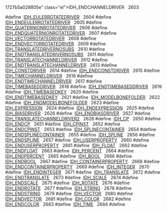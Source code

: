 1727b5a028805e" class="el">IDH_ENDCHANNELDRIVER</a>   2603</td>
</tr>
<tr>
<td class="memItemLeft" style="text-align: right;" data-nowrap="" data-valign="top">#define </td>
<td class="memItemRight" data-valign="bottom"><a href="Label_8h.md#796966ba11558de6ccff3616bffe8fc0" class="el">IDH_EULERROTATEDRIVER</a>   2604</td>
</tr>
<tr>
<td class="memItemLeft" style="text-align: right;" data-nowrap="" data-valign="top">#define </td>
<td class="memItemRight" data-valign="bottom"><a href="Label_8h.md#b563fd5f89e8916174ec8fc8b414d17b" class="el">IDH_ENDEULERROTATEDRIVER</a>   2605</td>
</tr>
<tr>
<td class="memItemLeft" style="text-align: right;" data-nowrap="" data-valign="top">#define </td>
<td class="memItemRight" data-valign="bottom"><a href="Label_8h.md#e30d25dba076cab9808984f90891b420" class="el">IDH_QUATERNIONROTATEDRIVER</a>   2606</td>
</tr>
<tr>
<td class="memItemLeft" style="text-align: right;" data-nowrap="" data-valign="top">#define </td>
<td class="memItemRight" data-valign="bottom"><a href="Label_8h.md#6c2ad4a8de3488af4ccb0c7ac3528073" class="el">IDH_ENDQUATERNIONROTATEDRIVER</a>   2607</td>
</tr>
<tr>
<td class="memItemLeft" style="text-align: right;" data-nowrap="" data-valign="top">#define </td>
<td class="memItemRight" data-valign="bottom"><a href="Label_8h.md#44440b603864d77c4b65dec1e89b3711" class="el">IDH_VECTORROTATEDRIVER</a>   2608</td>
</tr>
<tr>
<td class="memItemLeft" style="text-align: right;" data-nowrap="" data-valign="top">#define </td>
<td class="memItemRight" data-valign="bottom"><a href="Label_8h.md#2ef48f7380d3f7a4a57fe3a95116c794" class="el">IDH_ENDVECTORROTATEDRIVER</a>   2609</td>
</tr>
<tr>
<td class="memItemLeft" style="text-align: right;" data-nowrap="" data-valign="top">#define </td>
<td class="memItemRight" data-valign="bottom"><a href="Label_8h.md#615de1a9d6edb9f2deb852e6b4670aa9" class="el">IDH_TRANSLATEDRIVERNOSUBS</a>   2610</td>
</tr>
<tr>
<td class="memItemLeft" style="text-align: right;" data-nowrap="" data-valign="top">#define </td>
<td class="memItemRight" data-valign="bottom"><a href="Label_8h.md#9a3bdb7df459e9d5c5e9c42703e96918" class="el">IDH_ENDTRANSLATEDRIVERNOSUBS</a>   2611</td>
</tr>
<tr>
<td class="memItemLeft" style="text-align: right;" data-nowrap="" data-valign="top">#define </td>
<td class="memItemRight" data-valign="bottom"><a href="Label_8h.md#cf2acf52c4dde8405b857ddcb9edde82" class="el">IDH_TRANSLATECHANNELDRIVER</a>   2612</td>
</tr>
<tr>
<td class="memItemLeft" style="text-align: right;" data-nowrap="" data-valign="top">#define </td>
<td class="memItemRight" data-valign="bottom"><a href="Label_8h.md#242ce7d0eb221f43b7727e6240abf1d9" class="el">IDH_ENDTRANSLATECHANNELDRIVER</a>   2613</td>
</tr>
<tr>
<td class="memItemLeft" style="text-align: right;" data-nowrap="" data-valign="top">#define </td>
<td class="memItemRight" data-valign="bottom"><a href="Label_8h.md#7edb1c859640694855ebbde9afa240e7" class="el">IDH_CONSTDRIVER</a>   2614</td>
</tr>
<tr>
<td class="memItemLeft" style="text-align: right;" data-nowrap="" data-valign="top">#define </td>
<td class="memItemRight" data-valign="bottom"><a href="Label_8h.md#604a949505cd41bf4141d28e99361216" class="el">IDH_ENDCONSTDRIVER</a>   2615</td>
</tr>
<tr>
<td class="memItemLeft" style="text-align: right;" data-nowrap="" data-valign="top">#define </td>
<td class="memItemRight" data-valign="bottom"><a href="Label_8h.md#720b57f688290522fd250551e3644e69" class="el">IDH_TIMECHANNELDRIVER</a>   2616</td>
</tr>
<tr>
<td class="memItemLeft" style="text-align: right;" data-nowrap="" data-valign="top">#define </td>
<td class="memItemRight" data-valign="bottom"><a href="Label_8h.md#0524c344f8c014e5cd255370c5f81d3b" class="el">IDH_ENDTIMECHANNELDRIVER</a>   2617</td>
</tr>
<tr>
<td class="memItemLeft" style="text-align: right;" data-nowrap="" data-valign="top">#define </td>
<td class="memItemRight" data-valign="bottom"><a href="Label_8h.md#4726c82f35fb03c7a1e20bf89ae78aba" class="el">IDH_TIMEBASEDDRIVER</a>   2618</td>
</tr>
<tr>
<td class="memItemLeft" style="text-align: right;" data-nowrap="" data-valign="top">#define </td>
<td class="memItemRight" data-valign="bottom"><a href="Label_8h.md#b4d555f18fe55068580039b42bfffed0" class="el">IDH_ENDTIMEBASEDDRIVER</a>   2619</td>
</tr>
<tr>
<td class="memItemLeft" style="text-align: right;" data-nowrap="" data-valign="top">#define </td>
<td class="memItemRight" data-valign="bottom"><a href="Label_8h.md#be63b61435386454b8bd1490a4fff7bd" class="el">IDH_TIMEBASEDKEY</a>   2620</td>
</tr>
<tr>
<td class="memItemLeft" style="text-align: right;" data-nowrap="" data-valign="top">#define </td>
<td class="memItemRight" data-valign="bottom"><a href="Label_8h.md#373d74b30c786421280e3d43e8e3eb9f" class="el">IDH_ENDTIMEBASEDKEY</a>   2621</td>
</tr>
<tr>
<td class="memItemLeft" style="text-align: right;" data-nowrap="" data-valign="top">#define </td>
<td class="memItemRight" data-valign="bottom"><a href="Label_8h.md#1165556a19164d7d82778528119f851f" class="el">IDH_MODELBONEFOLDER</a>   2622</td>
</tr>
<tr>
<td class="memItemLeft" style="text-align: right;" data-nowrap="" data-valign="top">#define </td>
<td class="memItemRight" data-valign="bottom"><a href="Label_8h.md#cf12e3ff8d217b70a527bccca0326c99" class="el">IDH_ENDMODELBONEFOLDER</a>   2623</td>
</tr>
<tr>
<td class="memItemLeft" style="text-align: right;" data-nowrap="" data-valign="top">#define </td>
<td class="memItemRight" data-valign="bottom"><a href="Label_8h.md#37979da36ab9a0a4ec9929b1ff2486ee" class="el">IDH_EXPRESSION</a>   2624</td>
</tr>
<tr>
<td class="memItemLeft" style="text-align: right;" data-nowrap="" data-valign="top">#define </td>
<td class="memItemRight" data-valign="bottom"><a href="Label_8h.md#9fbcfda265901d54b4e6b742a195746b" class="el">IDH_ENDEXPRESSION</a>   2625</td>
</tr>
<tr>
<td class="memItemLeft" style="text-align: right;" data-nowrap="" data-valign="top">#define </td>
<td class="memItemRight" data-valign="bottom"><a href="Label_8h.md#c161d31955770c34186079904ba96c0a" class="el">IDH_BIASDRIVER</a>   2626</td>
</tr>
<tr>
<td class="memItemLeft" style="text-align: right;" data-nowrap="" data-valign="top">#define </td>
<td class="memItemRight" data-valign="bottom"><a href="Label_8h.md#bdabe03af071ef06c769bb4050c1a56c" class="el">IDH_ENDBIASDRIVER</a>   2627</td>
</tr>
<tr>
<td class="memItemLeft" style="text-align: right;" data-nowrap="" data-valign="top">#define </td>
<td class="memItemRight" data-valign="bottom"><a href="Label_8h.md#281338df9744975e224715ce2d0787aa" class="el">IDH_TRANSLATECHANNELDRIVER2</a>   2628</td>
</tr>
<tr>
<td class="memItemLeft" style="text-align: right;" data-nowrap="" data-valign="top">#define </td>
<td class="memItemRight" data-valign="bottom"><a href="Label_8h.md#7f3aae4ba83163ba620385dbdf10d54c" class="el">IDH_CP</a>   2650</td>
</tr>
<tr>
<td class="memItemLeft" style="text-align: right;" data-nowrap="" data-valign="top">#define </td>
<td class="memItemRight" data-valign="bottom"><a href="Label_8h.md#0df2c2a212e007c759b637fd21bc9e7d" class="el">IDH_ENDCP</a>   2651</td>
</tr>
<tr>
<td class="memItemLeft" style="text-align: right;" data-nowrap="" data-valign="top">#define </td>
<td class="memItemRight" data-valign="bottom"><a href="Label_8h.md#5ce249aaf6194ac2f1f81029d09f2f1b" class="el">IDH_CPINST</a>   2652</td>
</tr>
<tr>
<td class="memItemLeft" style="text-align: right;" data-nowrap="" data-valign="top">#define </td>
<td class="memItemRight" data-valign="bottom"><a href="Label_8h.md#11250737714f3bd525b6045105dd76c8" class="el">IDH_ENDCPINST</a>   2653</td>
</tr>
<tr>
<td class="memItemLeft" style="text-align: right;" data-nowrap="" data-valign="top">#define </td>
<td class="memItemRight" data-valign="bottom"><a href="Label_8h.md#84a2196057f9d3cb4132d3da12e05283" class="el">IDH_SPLINECONTAINER</a>   2654</td>
</tr>
<tr>
<td class="memItemLeft" style="text-align: right;" data-nowrap="" data-valign="top">#define </td>
<td class="memItemRight" data-valign="bottom"><a href="Label_8h.md#5bfad816b7850f8cb76db97d6fc4ea4a" class="el">IDH_ENDSPLINECONTAINER</a>   2655</td>
</tr>
<tr>
<td class="memItemLeft" style="text-align: right;" data-nowrap="" data-valign="top">#define </td>
<td class="memItemRight" data-valign="bottom"><a href="Label_8h.md#ae4bca818fc85b0ad5aff01a0b5d2aa1" class="el">IDH_SPLINE</a>   2656</td>
</tr>
<tr>
<td class="memItemLeft" style="text-align: right;" data-nowrap="" data-valign="top">#define </td>
<td class="memItemRight" data-valign="bottom"><a href="Label_8h.md#e7b741c6391e317e6cd6e968ebe60484" class="el">IDH_ENDSPLINE</a>   2657</td>
</tr>
<tr>
<td class="memItemLeft" style="text-align: right;" data-nowrap="" data-valign="top">#define </td>
<td class="memItemRight" data-valign="bottom"><a href="Label_8h.md#1e4dd40ddce5459d46a418f45bfa8d51" class="el">IDH_USERPROPERTY</a>   2660</td>
</tr>
<tr>
<td class="memItemLeft" style="text-align: right;" data-nowrap="" data-valign="top">#define </td>
<td class="memItemRight" data-valign="bottom"><a href="Label_8h.md#ff5d9b6e8100b9099aec270ec95ff4a8" class="el">IDH_ENDUSERPROPERTY</a>   2661</td>
</tr>
<tr>
<td class="memItemLeft" style="text-align: right;" data-nowrap="" data-valign="top">#define </td>
<td class="memItemRight" data-valign="bottom"><a href="Label_8h.md#30797016137a90fe6634727efec2748d" class="el">IDH_FLOAT</a>   2662</td>
</tr>
<tr>
<td class="memItemLeft" style="text-align: right;" data-nowrap="" data-valign="top">#define </td>
<td class="memItemRight" data-valign="bottom"><a href="Label_8h.md#4e3f8cbe718c9906d6b34d339ddc4895" class="el">IDH_ENDFLOAT</a>   2663</td>
</tr>
<tr>
<td class="memItemLeft" style="text-align: right;" data-nowrap="" data-valign="top">#define </td>
<td class="memItemRight" data-valign="bottom"><a href="Label_8h.md#b75c1de21a7289bfb4400aea4610498f" class="el">IDH_PERCENT</a>   2664</td>
</tr>
<tr>
<td class="memItemLeft" style="text-align: right;" data-nowrap="" data-valign="top">#define </td>
<td class="memItemRight" data-valign="bottom"><a href="Label_8h.md#dc3cb3b6b228f642bc54caaa5ae4eb90" class="el">IDH_ENDPERCENT</a>   2665</td>
</tr>
<tr>
<td class="memItemLeft" style="text-align: right;" data-nowrap="" data-valign="top">#define </td>
<td class="memItemRight" data-valign="bottom"><a href="Label_8h.md#25cacda1b11cdc5b8c9cf6a3c7faf814" class="el">IDH_BOOL</a>   2666</td>
</tr>
<tr>
<td class="memItemLeft" style="text-align: right;" data-nowrap="" data-valign="top">#define </td>
<td class="memItemRight" data-valign="bottom"><a href="Label_8h.md#1a3638b3a61da1e482d74a2e8cbff17f" class="el">IDH_ENDBOOL</a>   2667</td>
</tr>
<tr>
<td class="memItemLeft" style="text-align: right;" data-nowrap="" data-valign="top">#define </td>
<td class="memItemRight" data-valign="bottom"><a href="Label_8h.md#ef870d1bca9b2b566151c523c8f9ad0f" class="el">IDH_CONTAINERPROPERTY</a>   2668</td>
</tr>
<tr>
<td class="memItemLeft" style="text-align: right;" data-nowrap="" data-valign="top">#define </td>
<td class="memItemRight" data-valign="bottom"><a href="Label_8h.md#0b9792c2aaeb6d008a9cf035bcd4a21e" class="el">IDH_ENDCONTAINERPROPERTY</a>   2669</td>
</tr>
<tr>
<td class="memItemLeft" style="text-align: right;" data-nowrap="" data-valign="top">#define </td>
<td class="memItemRight" data-valign="bottom"><a href="Label_8h.md#9fc7f83b04fe822b23e67fcfb9c47a67" class="el">IDH_INTEGER</a>   2670</td>
</tr>
<tr>
<td class="memItemLeft" style="text-align: right;" data-nowrap="" data-valign="top">#define </td>
<td class="memItemRight" data-valign="bottom"><a href="Label_8h.md#63df7b6b7f5b9d430b6edc608e1d8ba6" class="el">IDH_ENDINTEGER</a>   2671</td>
</tr>
<tr>
<td class="memItemLeft" style="text-align: right;" data-nowrap="" data-valign="top">#define </td>
<td class="memItemRight" data-valign="bottom"><a href="Label_8h.md#df4da1a7e04ca853bc427189651001f2" class="el">IDH_TRANSLATE</a>   2672</td>
</tr>
<tr>
<td class="memItemLeft" style="text-align: right;" data-nowrap="" data-valign="top">#define </td>
<td class="memItemRight" data-valign="bottom"><a href="Label_8h.md#9a56a812d72cb7fb54c1c6feb45fb597" class="el">IDH_ENDTRANSLATE</a>   2673</td>
</tr>
<tr>
<td class="memItemLeft" style="text-align: right;" data-nowrap="" data-valign="top">#define </td>
<td class="memItemRight" data-valign="bottom"><a href="Label_8h.md#a0c818e96acebb7939d27bb37bd4b99e" class="el">IDH_SCALE</a>   2674</td>
</tr>
<tr>
<td class="memItemLeft" style="text-align: right;" data-nowrap="" data-valign="top">#define </td>
<td class="memItemRight" data-valign="bottom"><a href="Label_8h.md#612f82c1af40a96330e5687ec5fdb934" class="el">IDH_ENDSCALE</a>   2675</td>
</tr>
<tr>
<td class="memItemLeft" style="text-align: right;" data-nowrap="" data-valign="top">#define </td>
<td class="memItemRight" data-valign="bottom"><a href="Label_8h.md#50da88d494bc183bd0ad6e315d4d3b11" class="el">IDH_ROTATE</a>   2676</td>
</tr>
<tr>
<td class="memItemLeft" style="text-align: right;" data-nowrap="" data-valign="top">#define </td>
<td class="memItemRight" data-valign="bottom"><a href="Label_8h.md#67bc08402435178539afecd94ca69c87" class="el">IDH_ENDROTATE</a>   2677</td>
</tr>
<tr>
<td class="memItemLeft" style="text-align: right;" data-nowrap="" data-valign="top">#define </td>
<td class="memItemRight" data-valign="bottom"><a href="Label_8h.md#f491f805125582623d09b195f6c2f986" class="el">IDH_STRING</a>   2678</td>
</tr>
<tr>
<td class="memItemLeft" style="text-align: right;" data-nowrap="" data-valign="top">#define </td>
<td class="memItemRight" data-valign="bottom"><a href="Label_8h.md#98c1b9fcca474b3f6c6f41445aeb361b" class="el">IDH_ENDSTRING</a>   2679</td>
</tr>
<tr>
<td class="memItemLeft" style="text-align: right;" data-nowrap="" data-valign="top">#define </td>
<td class="memItemRight" data-valign="bottom"><a href="Label_8h.md#fe0501fd0658f8d8c2b2ec7d9083d551" class="el">IDH_VECTOR</a>   2680</td>
</tr>
<tr>
<td class="memItemLeft" style="text-align: right;" data-nowrap="" data-valign="top">#define </td>
<td class="memItemRight" data-valign="bottom"><a href="Label_8h.md#4c82ccf2b5bb453cea4345c8dc15280a" class="el">IDH_ENDVECTOR</a>   2681</td>
</tr>
<tr>
<td class="memItemLeft" style="text-align: right;" data-nowrap="" data-valign="top">#define </td>
<td class="memItemRight" data-valign="bottom"><a href="Label_8h.md#7badf8f9590bdbb224d11341dcd21ad0" class="el">IDH_COLOR</a>   2682</td>
</tr>
<tr>
<td class="memItemLeft" style="text-align: right;" data-nowrap="" data-valign="top">#define </td>
<td class="memItemRight" data-valign="bottom"><a href="Label_8h.md#44b38b81dc3edbcc25305a6a641d27bb" class="el">IDH_ENDCOLOR</a>   2683</td>
</tr>
<tr>
<td class="memItemLeft" style="text-align: right;" data-nowrap="" data-valign="top">#define </td>
<td class="memItemRight" data-valign="bottom"><a href="Label_8h.md#dc5f1b9f3dca9e30da779a6a4f3cbe91" class="el">IDH_TIME</a>   2684</td>
</tr>
<tr>
<td class="memItemLeft" style="text-align: right;" data-nowrap="" data-valign="top">#define </td>
<td class="memItemRight" data-valign="bottom"><a href="Label_8h.